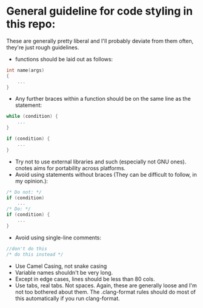 # General guideline for code styling in this repo:
These are generally pretty liberal and I'll probably deviate from them often, they're just rough guidelines.
* functions should be laid out as follows:
```c
int name(args)
{
	...
}
```
* Any further braces within a function should be on the same line as the statement:
```c
while (condition) {
	...
}

if (condition) {
	...
}
```
* Try not to use external libraries and such (especially not GNU ones). cnotes aims for portability across platforms.
* Avoid using statements without braces (They can be difficult to follow, in my opinion.):
```c
/* Do not: */
if (condition)
	...
/* Do: */
if (condition) {
	...
}
```
* Avoid using single-line comments:
```c
//don't do this
/* do this instead */
```
* Use Camel Casing, not snake casing
* Variable names shouldn't be very long.
* Except in edge cases, lines should be less than 80 cols.
* Use tabs, real tabs. Not spaces.
Again, these are generally loose and I'm not too bothered about them.
The .clang-format rules should do most of this automatically if you run clang-format.

